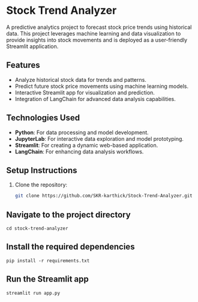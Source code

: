 # Stock Trend Analyzer  
A predictive analytics project to forecast stock price trends using historical data. This project leverages machine learning and data visualization to provide insights into stock movements and is deployed as a user-friendly Streamlit application.

## **Features**  
- Analyze historical stock data for trends and patterns.  
- Predict future stock price movements using machine learning models.  
- Interactive Streamlit app for visualization and prediction.  
- Integration of LangChain for advanced data analysis capabilities.  

## **Technologies Used**  
- **Python**: For data processing and model development.  
- **JupyterLab**: For interactive data exploration and model prototyping.  
- **Streamlit**: For creating a dynamic web-based application.  
- **LangChain**: For enhancing data analysis workflows.  

## **Setup Instructions**  
1. Clone the repository:  
   ```bash  
   git clone https://github.com/SKR-karthick/Stock-Trend-Analyzer.git
   
## **Navigate to the project directory** 
    cd stock-trend-analyzer  

## **Install the required dependencies**
    pip install -r requirements.txt  

## **Run the Streamlit app**
    streamlit run app.py  


